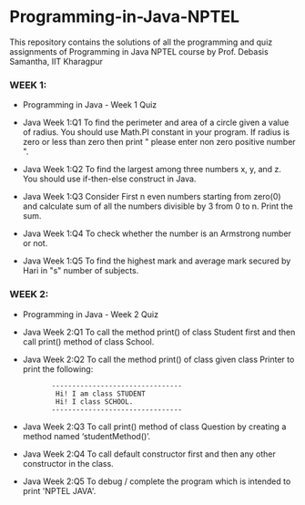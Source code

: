 # Programming-in-Java-NPTEL
This repository contains the solutions of all the programming and quiz assignments of Programming in Java NPTEL course by Prof. Debasis Samantha, IIT Kharagpur

### WEEK 1:

 - Programming in Java - Week 1 Quiz

 - Java Week 1:Q1 To find the perimeter and area of a circle given a value of radius. You should use Math.PI constant in your program. If radius is zero or less than zero then print " please enter non zero positive number ".

 - Java Week 1:Q2 To find the largest among three numbers x, y, and z. You should use if-then-else construct in Java.

 - Java Week 1:Q3 Consider First n even numbers starting from zero(0) and calculate sum of all the numbers divisible by 3 from 0 to n. Print the sum.

 - Java Week 1:Q4 To check whether the number is an Armstrong number or not.

 - Java Week 1:Q5 To find the highest mark and average mark secured by Hari in "s" number of subjects.

### WEEK 2:

 - Programming in Java - Week 2  Quiz

 - Java Week 2:Q1 To call the method  print() of class Student first and then call print() method of class School.


 - Java Week 2:Q2 To call the method  print() of class given class Printer to print the following:

              --------------------------------
               Hi! I am class STUDENT
               Hi! I class SCHOOL.
              --------------------------------

 - Java Week 2:Q3 To call print() method of class Question by creating a method named ‘studentMethod()’.

 - Java Week 2:Q4 To call default constructor first and then any other constructor in the class.

 - Java Week 2:Q5 To debug / complete the program which is intended to print 'NPTEL JAVA'.
